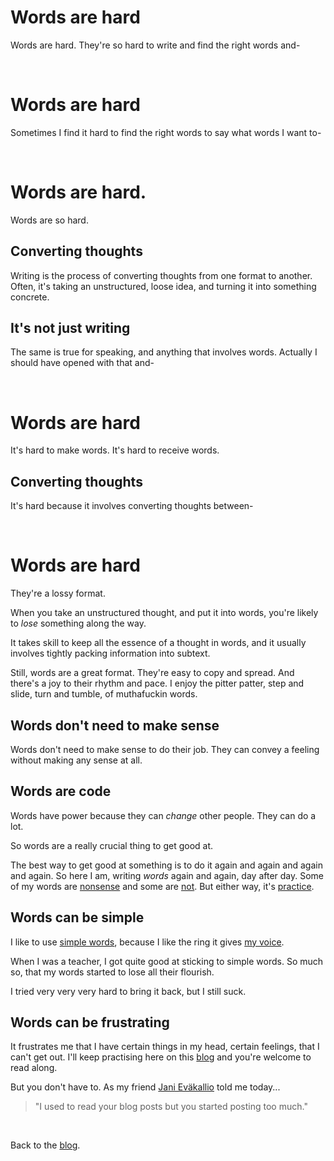 # Words are hard

Words are hard. They're so hard to write and find the right words and-


<br>

# Words are hard

Sometimes I find it hard to find the right words to say what words I want to-

<br>

# Words are hard. 

Words are so hard. 

## Converting thoughts

Writing is the process of converting thoughts from one format to another. Often, it's taking an unstructured, loose idea, and turning it into something concrete. 

## It's not just writing

The same is true for speaking, and anything that involves words. Actually I should have opened with that and-

<br>

# Words are hard

It's hard to make words. It's hard to receive words.

## Converting thoughts

It's hard because it involves converting thoughts between-

<br>

# Words are hard

They're a lossy format.

When you take an unstructured thought, and put it into words, you're likely to *lose* something along the way.

It takes skill to keep all the essence of a thought in words, and it usually involves tightly packing information into subtext.

Still, words are a great format. They're easy to copy and spread. And there's a joy to their rhythm and pace. I enjoy the pitter patter, step and slide, turn and tumble, of muthafuckin words.

## Words don't need to make sense

Words don't need to make sense to do their job. They can convey a feeling without making any sense at all.

## Words are code

Words have power because they can *change* other people. They can do a lot.

So words are a really crucial thing to get good at.

The best way to get good at something is to do it again and again and again and again. So here I am, writing *words* again and again, day after day. Some of my words are [nonsense](https://www.todepond.com/wikiblogarden/my-wikiblogarden/posts/esoteric/no-more/) and some are [not](https://www.todepond.com/wikiblogarden/art/never-stop-writing/on-your-phone/). But either way, it's [practice](https://www.todepond.com/wikiblogarden/art/never-stop-writing/).

## Words can be simple

I like to use [simple words](https://www.todepond.com/wikiblogarden/academia/style/two-beat), because I like the ring it gives [my voice](https://www.todepond.com/wikiblogarden/art/voice/finding/).

When I was a teacher, I got quite good at sticking to simple words. So much so, that my words started to lose all their flourish.

I tried very very very hard to bring it back, but I still suck.

## Words can be frustrating

It frustrates me that I have certain things in my head, certain feelings, that I can't get out. I'll keep practising here on this [blog](/feed) and you're welcome to read along. 

But you don't have to. As my friend [Jani Eväkallio](https://jevakallio.dev/) told me today...

> "I used to read your blog posts but you started posting too much."

<br>

Back to the [blog](/feed).
